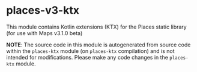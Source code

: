 places-v3-ktx
===========

This module contains Kotlin extensions (KTX) for the Places static library (for use with Maps v3.1.0 beta)

**NOTE**: The source code in this module is autogenerated from source code within the `places-ktx`
module (on `places-ktx` compilation) and is not intended for modifications. Please make any code
changes in the `places-ktx` module.
